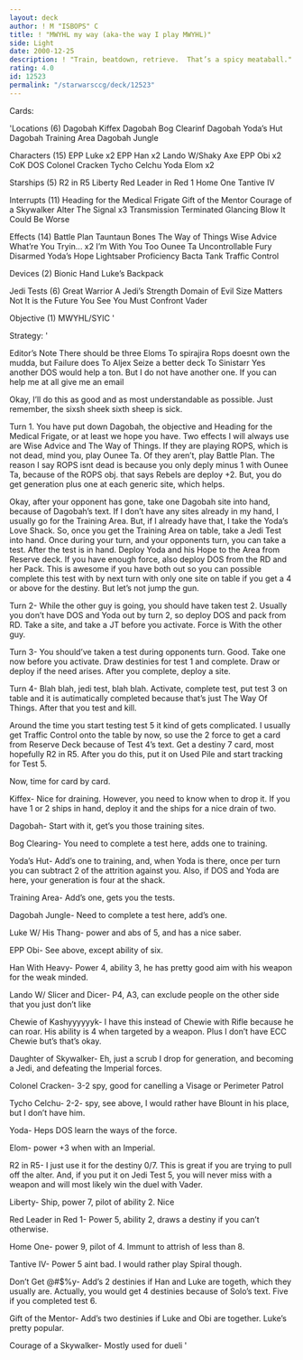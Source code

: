 ```yaml
---
layout: deck
author: ! M "ISBOPS" C
title: ! "MWYHL my way (aka-the way I play MWYHL)"
side: Light
date: 2000-12-25
description: ! "Train, beatdown, retrieve.	That’s a spicy meataball."
rating: 4.0
id: 12523
permalink: "/starwarsccg/deck/12523"
---
```

Cards: 

'Locations (6)
Dagobah
Kiffex
Dagobah Bog Clearinf
Dagobah Yoda’s Hut
Dagobah Training Area
Dagobah Jungle

Characters (15)
EPP Luke x2
EPP Han x2
Lando W/Shaky Axe
EPP Obi x2
CoK
DOS
Colonel Cracken
Tycho Celchu
Yoda
Elom x2

Starships (5)
R2 in R5
Liberty
Red Leader in Red 1
Home One
Tantive IV

Interrupts (11)
Heading for the Medical Frigate
Gift of the Mentor
Courage of a Skywalker
Alter
The Signal x3
Transmission Terminated
Glancing Blow
It Could Be Worse

Effects (14)
Battle Plan
Tauntaun Bones
The Way of Things
Wise Advice
What’re You Tryin... x2
I’m With You Too
Ounee Ta
Uncontrollable Fury
Disarmed
Yoda’s Hope
Lightsaber Proficiency
Bacta Tank
Traffic Control

Devices (2)
Bionic Hand
Luke’s Backpack

Jedi Tests (6)
Great Warrior
A Jedi’s Strength
Domain of Evil
Size Matters Not
It is the Future You See
You Must Confront Vader

Objective (1)
MWYHL/SYIC
'

Strategy: '

Editor’s Note There should be three Eloms
To spirajira Rops doesnt own the mudda, but Failure does
To Aljex Seize a better deck
To Sinistarr Yes another DOS would help a ton.  But I do not have another one. If you can help me at all give me an email

Okay, I’ll do this as good and as most understandable as possible.  Just remember, the sixsh sheek sixth sheep is sick.

  Turn 1. You have put down Dagobah, the objective and Heading for the Medical Frigate, or at least we hope you have. Two effects I will always use are Wise Advice and The Way of Things. If they are playing ROPS, which is not dead, mind you, play Ounee Ta. Of they aren’t, play Battle Plan.  The reason I say ROPS isnt dead is because you only deply minus 1 with Ounee Ta, because of the ROPS obj. that says Rebels are deploy +2. But, you do get generation plus one at each generic site, which helps.

  Okay, after your opponent has gone, take one Dagobah site into hand, because of Dagobah’s text. If I don’t have any sites already in my hand, I usually go for the Training Area.  But, if I already have that, I take the Yoda’s Love Shack.  So, once you get the Training Area on table, take a Jedi Test into hand. Once during your turn, and your opponents turn, you can take a test.  After the test is in hand.  Deploy Yoda and his Hope to the Area from Reserve deck.  If you have enough force, also deploy DOS from the RD and her Pack.  This is awesome if you have both out so you can possible complete this test with by next turn with only one site on table if you get a 4 or above for the destiny.	But let’s not jump the gun.

Turn 2- While the other guy is going, you should have taken test 2. Usually you don’t have DOS and Yoda out by turn 2, so deploy DOS and pack from RD. Take a site, and take a JT before you activate. Force is With the other guy.

Turn 3- You should’ve taken a test during opponents turn. Good. Take one now before you activate.  Draw destinies for test 1 and complete.  Draw or deploy if the need arises. After you complete, deploy a site.

Turn 4- Blah blah, jedi test, blah blah. Activate, complete test, put test 3 on table and it is autimatically completed because that’s just The Way Of Things. After that you test and kill.

   Around the time you start testing test 5 it kind of gets complicated.  I usually get Traffic Control onto the table by now, so use the 2 force to get a card from Reserve Deck because of Test 4’s text. Get a destiny 7 card, most hopefully R2 in R5.  After you do this, put it on Used Pile and start tracking for Test 5.

Now, time for card by card.

Kiffex- Nice for draining.  However, you need to know when to drop it.	If you have 1 or 2 ships in hand, deploy it and the ships for a nice drain of two.

Dagobah- Start with it, get’s you those training sites.

Bog Clearing- You need to complete a test here, adds one to training.

Yoda’s Hut- Add’s one to training, and, when Yoda is there, once per turn you can subtract 2 of the attrition against you. Also, if DOS and Yoda are here, your generation is four at the shack.

Training Area- Add’s one, gets you the tests.

Dagobah Jungle- Need to complete a test here, add’s one.

Luke W/ His Thang-  power and abs of 5, and has a nice saber.

EPP Obi- See above, except ability of six.

Han With Heavy- Power 4, ability 3, he has pretty good aim with his weapon for the weak minded.

Lando W/ Slicer and Dicer- P4, A3, can exclude people on the other side that you just don’t like

Chewie of Kashyyyyyyk- I have this instead of Chewie with Rifle because he can roar. His ability is 4 when targeted by a weapon. Plus I don’t have ECC Chewie but’s that’s okay.

Daughter of Skywalker- Eh, just a scrub I drop for generation, and becoming a Jedi, and defeating the Imperial forces.

Colonel Cracken- 3-2 spy, good for canelling a Visage or Perimeter Patrol

Tycho Celchu- 2-2- spy, see above, I would rather have Blount in his place, but I don’t have him.

Yoda- Heps DOS learn the ways of the force.

Elom- power +3 when with an Imperial.

R2 in R5- I just use it for the destiny 0/7. This is great if you are trying to pull off the alter. And, if you put it on Jedi Test 5, you will never miss with a weapon and will most likely win the duel with Vader.

Liberty- Ship, power 7, pilot of ability 2. Nice

Red Leader in Red 1- Power 5, ability 2, draws a destiny if you can’t otherwise.

Home One- power 9, pilot of 4.	Immunt to attrish of less than 8.

Tantive IV- Power 5 aint bad. I would rather play Spiral though.

Don’t Get @#$%y- Add’s 2 destinies if Han and Luke are togeth, which they usually are. Actually, you would get 4 destinies because of Solo’s text. Five if you completed test 6.

Gift of the Mentor- Add’s two destinies if Luke and Obi are together.  Luke’s pretty popular.

Courage of a Skywalker- Mostly used for dueli	 '
